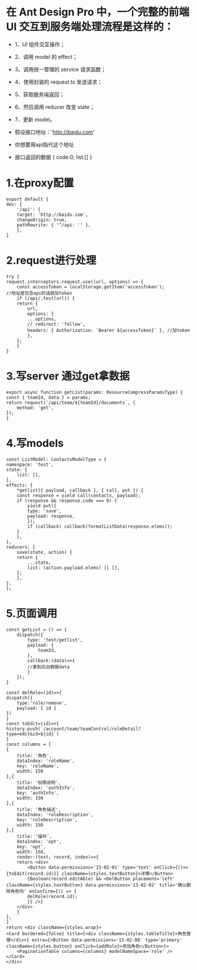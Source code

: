# 在 Ant Design Pro 中，一个完整的前端 UI 交互到服务端处理流程是这样的：

- 1、UI 组件交互操作；
- 2、调用 model 的 effect；
- 3、调用统一管理的 service 请求函数；
- 4、使用封装的 request.ts 发送请求；
- 5、获取服务端返回；
- 6、然后调用 reducer 改变 state；
- 7、更新 model。


- 假设接口地址：'http://baidu.com'

- 你想要用api指代这个地址

- 接口返回的数据
    {
    code:0;
    list:[]
    }


# 1.在proxy配置
    export default {
    dev: {
        '/api': {
        target: 'http://baidu.com',
        changeOrigin: true,
        pathRewrite: { '^/api: '' },
        },
    }

# 2.request进行处理
    try {
    request.interceptors.request.use((url, options) => {
        const accessToken = localStorage.getItem('accessToken');
    //地址是包含api的话就加token
        if (/api/.test(url)) {
        return {
            url,
            options: {
            ...options,
            // redirect: 'follow',
            headers: { Authorization: `Bearer ${accessToken}` }, //加token
            },
        };
        }
    }

# 3.写server 通过get拿数据
    export async function getList(params: ResourceCompressParamsType) {
    const { teamId, data } = params;
    return request(`/api/team/${teamId}/documents`, {
        method: 'get',
    });
    }

# 4.写models
    const ListModel: ContactsModelType = {
    namespace: 'test',
    state: {
        list: [],
    },
    effects: {
        *getlist({ payload, callback }, { call, put }) {
        const response = yield call(contacts, payload);
        if (response && response.code === 0) {
            yield put({
            type: 'save',
            payload: response,
            });
            if (callback) callback(formatListData(response.elems));
        }
        },
    },
    reducers: {
        save(state, action) {
        return {
            ...state,
            list: (action.payload.elems) || [],
        };
        },
    },
    };

# 5.页面调用
    const getList = () => {
        dispatch({
            type: 'test/getlist',
            payload: {
                teamId,
            },
            callback:(data)=>{
            //拿到后台数据data
            }
        });
    }

    const delRole=(id)=>{
    dispatch({
        type:'role/remove',
        payload: { id }
    })
    }
    const toEdit=(id)=>{
    history.push(`/account/team/teamControl/roleDetail?type=edit&id=${id}`)
    }
    const columns = [
    {
        title: '角色',
        dataIndex: 'roleName',
        key: 'roleName',
        width: 150
    },{
        title: '权限说明',
        dataIndex: 'authInfo',
        key: 'authInfo',
        width: 150
    },{
        title: '角色描述',
        dataIndex: 'roleDescription',
        key: 'roleDescription',
        width: 150
    },{
        title: '操作',
        dataIndex: 'opt',
        key: 'opt',
        width: 150,
        render:(text, record, index)=>{
        return <div>
            <Button data-permissions='13-02-01' type='text' onClick={()=>{toEdit(record.id)}} className={styles.textButton}>详情</Button>
            {Boolean(record.editAble) && <DelButton placement='left' className={styles.textButton} data-permissions='13-02-02' title='确认删除角色吗' onConfirm={() => {
            delRole(record.id);
            }} />}
        </div>
        }
    },
    ]
    return <div className={styles.wrap}>
    <Card bordered={false} title={<div className={styles.tableTitle}>角色管理</div>} extra={<Button data-permissions='13-02-00' type='primary' className={styles.button} onClick={addRole}>添加角色</Button>}>
        <PaginationTable columns={columns} modelNameSpace='role' />
    </Card>
    </div>
